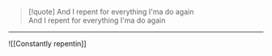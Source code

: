 >[!quote] And I repent for everything I'ma do again  
>And I repent for everything I'ma do again  

---
![[Constantly repentin]]
